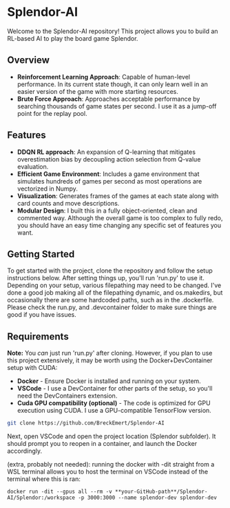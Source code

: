 # Splendor-AI

Welcome to the Splendor-AI repository! This project allows you to build an RL-based AI to play the board game Splendor.

## Overview

- **Reinforcement Learning Approach**: Capable of human-level performance.  In its current state though, it can only learn well in an easier version of the game with more starting resources.
- **Brute Force Approach**: Approaches acceptable performance by searching thousands of game states per second.  I use it as a jump-off point for the replay pool.

## Features

- **DDQN RL approach**: An expansion of Q-learning that mitigates overestimation bias by decoupling action selection from Q-value evaluation.
- **Efficient Game Environment**: Includes a game environment that simulates hundreds of games per second as most operations are vectorized in Numpy.
- **Visualization**: Generates frames of the games at each state along with card counts and move descriptions.
- **Modular Design**: I built this in a fully object-oriented, clean and commented way.  Although the overall game is too complex to fully redo, you should have an easy time changing any specific set of features you want.

## Getting Started

To get started with the project, clone the repository and follow the setup instructions below. After setting things up, you'll run 'run.py' to use it.
Depending on your setup, various filepathing may need to be changed.  I've done a good job making all of the filepathing dynamic, and os.makedirs, but occasionally there are some hardcoded paths, such as in the .dockerfile.  Please check the run.py, and .devcontainer folder to make sure things are good if you have issues.

## Requirements
**Note:** You *can* just run 'run.py' after cloning.  However, if you plan to use this project extensively, it may be worth using the Docker+DevContainer setup with CUDA:
- **Docker** - Ensure Docker is installed and running on your system.
- **VSCode** - I use a DevContainer for other parts of the setup, so you'll need the DevContainers extension.
- **Cuda GPU compatibility (optional)** - The code is optimized for GPU execution using CUDA.  I use a GPU-compatible TensorFlow version.

```bash
git clone https://github.com/BreckEmert/Splendor-AI
```

Next, open VSCode and open the project location (Splendor subfolder).  It should prompt you to reopen in a container, and launch the Docker accordingly.

(extra, probably not needed): running the docker with -dit straight from a WSL terminal allows you to host the terminal on VSCode instead of the terminal where this is ran:
```wsl2
docker run -dit --gpus all --rm -v **your-GitHub-path**/Splendor-AI/Splendor:/workspace -p 3000:3000 --name splendor-dev splendor-dev
```